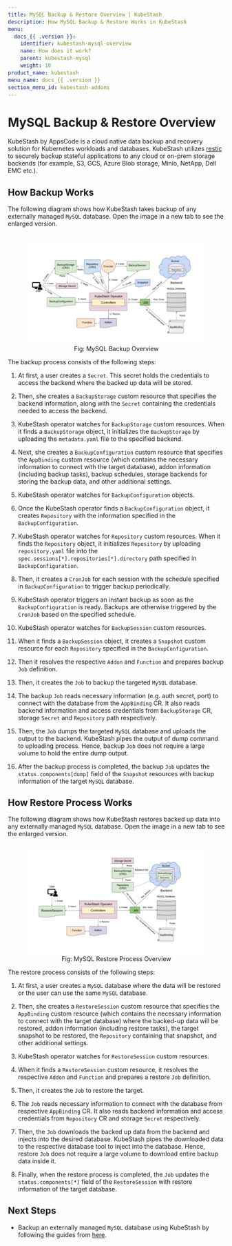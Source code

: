 ```yaml
---
title: MySQL Backup & Restore Overview | KubeStash
description: How MySQL Backup & Restore Works in KubeStash
menu:
  docs_{{ .version }}:
    identifier: kubestash-mysql-overview
    name: How does it work?
    parent: kubestash-mysql
    weight: 10
product_name: kubestash
menu_name: docs_{{ .version }}
section_menu_id: kubestash-addons
---
```


# MySQL Backup & Restore Overview

KubeStash by AppsCode is a cloud native data backup and recovery solution for Kubernetes workloads and databases. KubeStash utilizes [restic](https://github.com/restic/restic) to securely backup stateful applications to any cloud or on-prem storage backends (for example, S3, GCS, Azure Blob storage, Minio, NetApp, Dell EMC etc.).

## How Backup Works

The following diagram shows how KubeStash takes backup of any externally managed `MySQL` database. Open the image in a new tab to see the enlarged version.

<figure align="center">
  <img alt="MySQL Backup Overview" src="/docs/addons/mysql/overview/images/backup_overview.svg">
  <figcaption align="center">Fig: MySQL Backup Overview</figcaption>
</figure>

The backup process consists of the following steps:

1. At first, a user creates a `Secret`. This secret holds the credentials to access the backend where the backed up data will be stored.

2. Then, she creates a `BackupStorage` custom resource that specifies the backend information, along with the `Secret` containing the credentials needed to access the backend.

3. KubeStash operator watches for `BackupStorage` custom resources. When it finds a `BackupStorage` object, it initializes the `BackupStorage` by uploading the `metadata.yaml` file to the specified backend.

4. Next, she creates a `BackupConfiguration` custom resource that specifies the `AppBinding` custom resource (which contains the necessary information to connect with the target database), addon information (including backup tasks), backup schedules, storage backends for storing the backup data, and other additional settings.

5. KubeStash operator watches for `BackupConfiguration` objects.

6. Once the KubeStash operator finds a `BackupConfiguration` object, it creates `Repository` with the information specified in the `BackupConfiguration`.

7. KubeStash operator watches for `Repository` custom resources. When it finds the `Repository` object, it initializes `Repository` by uploading `repository.yaml` file into the `spec.sessions[*].repositories[*].directory` path specified in `BackupConfiguration`.

8. Then, it creates a `CronJob` for each session with the schedule specified in `BackupConfiguration` to trigger backup periodically.

9. KubeStash operator triggers an instant backup as soon as the `BackupConfiguration` is ready. Backups are otherwise triggered by the `CronJob` based on the specified schedule.

10. KubeStash operator watches for `BackupSession` custom resources.

11. When it finds a `BackupSession` object, it creates a `Snapshot` custom resource for each `Repository` specified in the `BackupConfiguration`.

12. Then it resolves the respective `Addon` and `Function` and prepares backup `Job` definition.

13. Then, it creates the `Job` to backup the targeted `MySQL` database.

14. The backup `Job` reads necessary information (e.g. auth secret, port)  to connect with the database from the `AppBinding` CR. It also reads backend information and access credentials from `BackupStorage` CR, storage `Secret` and `Repository` path respectively.

15. Then, the `Job` dumps the targeted `MySQL` database and uploads the output to the backend. KubeStash pipes the output of dump command to uploading process. Hence, backup `Job` does not require a large volume to hold the entire dump output.

16. After the backup process is completed, the backup `Job` updates the `status.components[dump]` field of the `Snapshot` resources with backup information of the target `MySQL` database.

## How Restore Process Works

The following diagram shows how KubeStash restores backed up data into any externally managed `MySQL` database. Open the image in a new tab to see the enlarged version.

<figure align="center">
  <img alt="Database Restore Overview" src="/docs/addons/mysql/overview/images/restore_overview.svg">
  <figcaption align="center">Fig: MySQL Restore Process Overview</figcaption>
</figure>


The restore process consists of the following steps:

1. At first, a user creates a `MySQL` database where the data will be restored or the user can use the same `MySQL` database.

2. Then, she creates a `RestoreSession` custom resource that specifies the `AppBinding` custom resource (which contains the necessary information to connect with the target database) where the backed-up data will be restored, addon information (including restore tasks), the target snapshot to be restored, the `Repository` containing that snapshot, and other additional settings.

3. KubeStash operator watches for `RestoreSession` custom resources.

4. When it finds a `RestoreSession` custom resource, it resolves the respective `Addon` and `Function` and prepares a restore `Job` definition.

5. Then, it creates the `Job` to restore the target.

6. The `Job` reads necessary information to connect with the database from respective `AppBinding` CR. It also reads backend information and access credentials from `Repository` CR and storage `Secret` respectively.

7. Then, the `Job` downloads the backed up data from the backend and injects into the desired database. KubeStash pipes the downloaded data to the respective database tool to inject into the database. Hence, restore `Job` does not require a large volume to download entire backup data inside it.

8. Finally, when the restore process is completed, the `Job` updates the `status.components[*]` field of the `RestoreSession` with restore information of the target database.

## Next Steps

- Backup an externally managed `MySQL` database using KubeStash by following the guides from [here](/docs/addons/mysql/logical/index.md).
